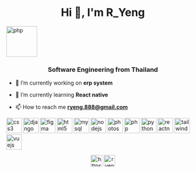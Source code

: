 <h1 align="center">Hi 👋, I'm R_Yeng</h1>
<img src="https://scontent.fcnx4-1.fna.fbcdn.net/v/t1.0-9/117966340_2406498886322731_9007178770220886671_o.jpg?_nc_cat=111&_nc_sid=85a577&_nc_eui2=AeEm_mLbZ53EQuqjLFUdHetHvGh6sZHDVAO8aHqxkcNUAywG9RHmJuRJF1x_-wzFRJ3b4lYnyaTS0P8o6YG4CnaD&_nc_ohc=dJInXLAZ8xcAX_GIitm&_nc_ht=scontent.fcnx4-1.fna&oh=e89730eb3f7efd4a4c46045b08186f67&oe=5F857372" alt="php" width="80" height="80"/>
<h3 align="center">Software Engineering from Thailand</h3>

- 🔭 I’m currently working on **erp system**

- 🌱 I’m currently learning **React native**

- 📫 How to reach me **ryeng.888@gmail.com**

<p align="left"><img src="https://devicons.github.io/devicon/devicon.git/icons/css3/css3-original-wordmark.svg" alt="css3" width="40" height="40"/> <img src="https://devicons.github.io/devicon/devicon.git/icons/django/django-original.svg" alt="django" width="40" height="40"/> <img src="https://www.vectorlogo.zone/logos/figma/figma-icon.svg" alt="figma" width="40" height="40"/> <img src="https://devicons.github.io/devicon/devicon.git/icons/html5/html5-original-wordmark.svg" alt="html5" width="40" height="40"/> <img src="https://devicons.github.io/devicon/devicon.git/icons/mysql/mysql-original-wordmark.svg" alt="mysql" width="40" height="40"/> <img src="https://devicons.github.io/devicon/devicon.git/icons/nodejs/nodejs-original-wordmark.svg" alt="nodejs" width="40" height="40"/> <img src="https://devicons.github.io/devicon/devicon.git/icons/photoshop/photoshop-plain.svg" alt="photoshop" width="40" height="40"/> <img src="https://devicons.github.io/devicon/devicon.git/icons/php/php-original.svg" alt="php" width="40" height="40"/> <img src="https://devicons.github.io/devicon/devicon.git/icons/python/python-original.svg" alt="python" width="40" height="40"/> <img src="https://reactnative.dev/img/header_logo.svg" alt="reactnative" width="40" height="40"/> <img src="https://www.vectorlogo.zone/logos/tailwindcss/tailwindcss-icon.svg" alt="tailwind" width="40" height="40"/> <img src="https://devicons.github.io/devicon/devicon.git/icons/vuejs/vuejs-original-wordmark.svg" alt="vuejs" width="40" height="40"/></p>

<p align="center">
<a href="https://fb.com/https://web.facebook.com/profile.php?id=100008879281963" target="blank"><img align="center" src="https://cdn.jsdelivr.net/npm/simple-icons@3.0.1/icons/facebook.svg" alt="https://web.facebook.com/profile.php?id=100008879281963" height="30" width="30" /></a>
<a href="https://auth.geeksforgeeks.org/user/ryeng" target="blank"><img align="center" src="https://cdn.jsdelivr.net/npm/simple-icons@3.0.1/icons/geeksforgeeks.svg" alt="ryeng" height="30" width="30" /></a>
</p>

